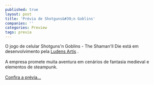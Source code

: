 ```yaml
---
published: true
layout: post
title: 'Prévia de Shotguns&#39;n Goblins'
companies: ''
categories: Preview
tags: previa
---
```

O jogo de celular Shotguns'n Goblins - The Shaman'll Die est&aacute; em desenvolvimento pela <a href="http://www.ludensartis.com.br/" target="_blank">Ludens Artis</a>
.<br /><br />A empresa promete muita aventura em cen&aacute;rios de fantasia medieval e elementos de steampunk.<br /><br /><a href="{{ site.baseurl }}/index.php?p=c&amp;id=505">Confira a pr&eacute;via...</a>

